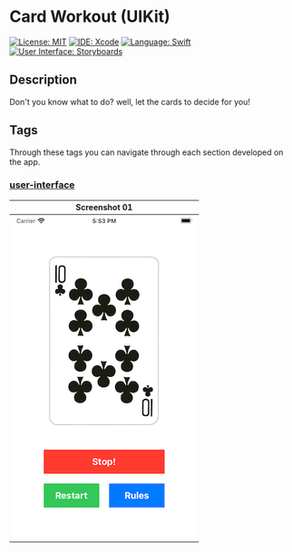 # Card Workout (UIKit)

[![License: MIT](https://img.shields.io/badge/License-MIT-yellow.svg)](https://opensource.org/licenses/MIT)
[![IDE: Xcode](https://img.shields.io/badge/IDE-Xcode%2011-blue.svg)](https://developer.apple.com/xcode/)
[![Language: Swift](https://img.shields.io/badge/Language-Swift-red.svg)](https://swift.org/blog/)
[![User Interface: Storyboards](https://img.shields.io/badge/User%20Interface-Storyboards-green)](https://developer.apple.com/xcode/interface-builder/)

## Description

Don't you know what to do? well, let the cards to decide for you!

## Tags

Through these tags you can navigate through each section developed on the app.

### [user-interface](https://github.com/fdorado985/CardWorkout/tree/user-interface)

| Screenshot 01 |
| ------------- |
| ![ss01](.screenshots/ss01.png) |
